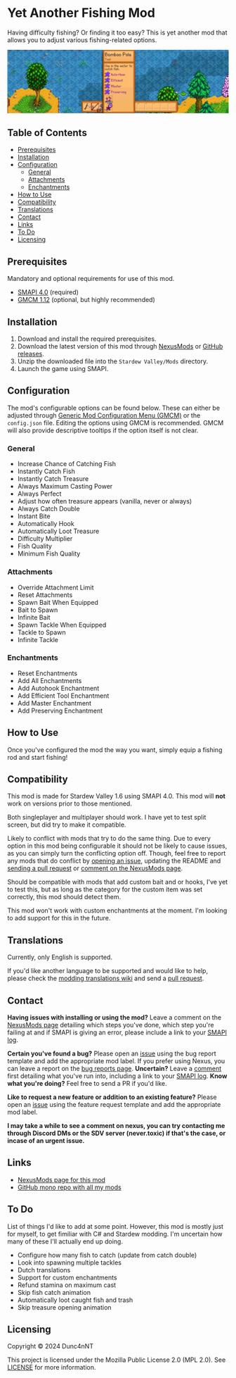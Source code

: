 # Yet Another Fishing Mod

Having difficulty fishing? Or finding it too easy? This is yet another mod that allows you to adjust various fishing-related options.

![Header image showing a bamboo pole with all enchantments, infinite bait and tackle](./.nexusmods/header_image.jpg)

## Table of Contents

- [Prerequisites](#prerequisites)
- [Installation](#installation)
- [Configuration](#configuration)
  - [General](#general)
  - [Attachments](#attachments)
  - [Enchantments](#enchantments)
- [How to Use](#how-to-use)
- [Compatibility](#compatibility)
- [Translations](#translations)
- [Contact](#contact)
- [Links](#links)
- [To Do](#to-do)
- [Licensing](#licensing)

## Prerequisites

Mandatory and optional requirements for use of this mod.

- [SMAPI 4.0](https://www.nexusmods.com/stardewvalley/mods/2400) (required)
- [GMCM 1.12][GMCM-nexus] (optional, but highly recommended)

## Installation

1. Download and install the required prerequisites.
2. Download the latest version of this mod through [NexusMods](https://www.nexusmods.com/stardewvalley/mods/20391?tab=files) or [GitHub releases](https://github.com/Dunc4nNT/StardewMods/releases).
3. Unzip the downloaded file into the `Stardew Valley/Mods` directory.
4. Launch the game using SMAPI.

## Configuration

The mod's configurable options can be found below. These can either be adjusted through [Generic Mod Configuration Menu (GMCM)][GMCM-nexus] or the `config.json` file. Editing the options using GMCM is recommended. GMCM will also provide descriptive tooltips if the option itself is not clear.

### General

- Increase Chance of Catching Fish
- Instantly Catch Fish
- Instantly Catch Treasure
- Always Maximum Casting Power
- Always Perfect
- Adjust how often treasure appears (vanilla, never or always)
- Always Catch Double
- Instant Bite
- Automatically Hook
- Automatically Loot Treasure
- Difficulty Multiplier
- Fish Quality
- Minimum Fish Quality

### Attachments

- Override Attachment Limit
- Reset Attachments
- Spawn Bait When Equipped
- Bait to Spawn
- Infinite Bait
- Spawn Tackle When Equipped
- Tackle to Spawn
- Infinite Tackle

### Enchantments

- Reset Enchantments
- Add All Enchantments
- Add Autohook Enchantment
- Add Efficient Tool Enchantment
- Add Master Enchantment
- Add Preserving Enchantment

## How to Use

Once you've configured the mod the way you want, simply equip a fishing rod and start fishing!

## Compatibility

This mod is made for Stardew Valley 1.6 using SMAPI 4.0. This mod will **not** work on versions prior to those mentioned.

Both singleplayer and multiplayer should work. I have yet to test split screen, but did try to make it compatible.

Likely to conflict with mods that try to do the same thing. Due to every option in this mod being configurable it should not be likely to cause issues, as you can simply turn the conflicting option off. Though, feel free to report any mods that do conflict by [opening an issue][gh-issues], updating the README and [sending a pull request][gh-pr] or [comment on the NexusMods page][nexus-comments].

Should be compatible with mods that add custom bait and or hooks, I've yet to test this, but as long as the category for the custom item was set correctly, this mod should detect them.

This mod won't work with custom enchantments at the moment. I'm looking to add support for this in the future.

## Translations

Currently, only English is supported.

If you'd like another language to be supported and would like to help, please check the [modding translations wiki](https://stardewvalleywiki.com/Modding:Translations) and send a [pull request][gh-pr].

## Contact

**Having issues with installing or using the mod?** Leave a comment on the [NexusMods page][nexus-comments] detailing which steps you've done, which step you're failing at and if SMAPI is giving an error, please include a link to your [SMAPI log][smapi-log].

**Certain you've found a bug?** Please open an [issue][gh-issues] using the bug report template and add the appropriate mod label. If you prefer using Nexus, you can leave a report on the [bug reports page][nexus-bugs]. **Uncertain?** Leave a [comment][nexus-comments] first detailing what you've run into, including a link to your [SMAPI log][smapi-log]. **Know what you're doing?** Feel free to send a PR if you'd like.

**Like to request a new feature or addition to an existing feature?** Please open an [issue][gh-issues] using the feature request template and add the appropriate mod label.

**I may take a while to see a comment on nexus, you can try contacting me through Discord DMs or the SDV server (never.toxic) if that's the case, or incase of an urgent issue.**

## Links

- [NexusMods page for this mod](https://www.nexusmods.com/stardewvalley/mods/20391)
- [GitHub mono repo with all my mods](https://github.com/Dunc4nNT/StardewMods)

## To Do

List of things I'd like to add at some point. However, this mod is mostly just for myself, to get fimiliar with C# and Stardew modding. I'm uncertain how many of these I'll actually end up doing.

- Configure how many fish to catch (update from catch double)
- Look into spawning multiple tackles
- Dutch translations
- Support for custom enchantments
- Refund stamina on maximum cast
- Skip fish catch animation
- Automatically loot caught fish and trash
- Skip treasure opening animation

## Licensing

Copyright © 2024 Dunc4nNT

This project is licensed under the Mozilla Public License 2.0 (MPL 2.0). See [LICENSE](../LICENSE) for more information.

[GMCM-nexus]: https://www.nexusmods.com/stardewvalley/mods/5098
[nexus-comments]: https://www.nexusmods.com/stardewvalley/mods/20391?tab=posts
[nexus-bugs]: https://www.nexusmods.com/stardewvalley/mods/20391?tab=bugs
[smapi-log]: https://smapi.io/log
[gh-issues]: https://github.com/Dunc4nNT/StardewMods/issues
[gh-pr]: https://github.com/Dunc4nNT/StardewMods/pulls
